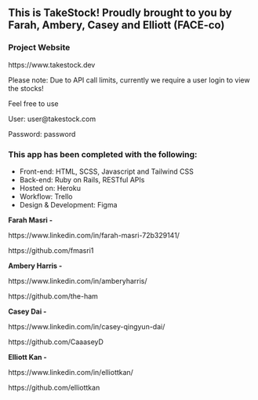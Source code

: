 <h2>This is TakeStock! Proudly brought to you by Farah, Ambery, Casey and Elliott (FACE-co)</h2>

<h3>Project Website</h3>
https://www.takestock.dev

<p>Please note: Due to API call limits, currently we require a user login to view the stocks!</p>
<p>Feel free to use<p>
<p>User: user@takestock.com</p>
<p>Password: password </p>

<h3>This app has been completed with the following:</h3>
<ul>
<li>Front-end: HTML, SCSS, Javascript and Tailwind CSS</li>
<li>Back-end: Ruby on Rails, RESTful APIs</li>
<li>Hosted on: Heroku</li>
<li>Workflow: Trello</li>
<li>Design & Development: Figma</li>
</ul>


<strong> Farah Masri - </strong>
<p>https://www.linkedin.com/in/farah-masri-72b329141/ </p>
<p>https://github.com/fmasri1 </p>

<strong> Ambery Harris - </strong>
<p>https://www.linkedin.com/in/amberyharris/ </p>
<p>https://github.com/the-ham </p>

<strong> Casey Dai - </strong>
<p>https://www.linkedin.com/in/casey-qingyun-dai/ </p>
<p>https://github.com/CaaaseyD </p>


<strong> Elliott Kan - </strong>
<p>https://www.linkedin.com/in/elliottkan/ </p>
<p>https://github.com/elliottkan </p>
